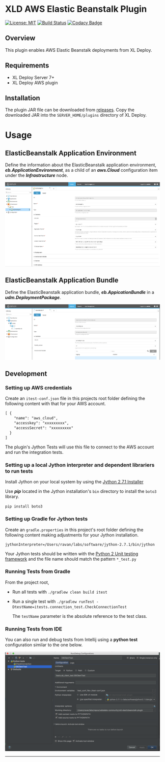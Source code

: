 # XLD AWS Elastic Beanstalk Plugin

[![License: MIT](https://img.shields.io/badge/License-MIT-yellow.svg)](https://opensource.org/licenses/MIT)
[![Build Status](https://travis-ci.org/xebialabs-community/xld-elasticbeanstalk-plugin.svg?branch=master)](https://travis-ci.org/xebialabs-community/xld-elasticbeanstalk-plugin)
[![Codacy Badge](https://api.codacy.com/project/badge/Grade/a633f54423d74ba3918eca421dad7d3c)](https://www.codacy.com/app/ravan/xld-elasticbeanstalk-plugin?utm_source=github.com&amp;utm_medium=referral&amp;utm_content=xebialabs-community/xld-elasticbeanstalk-plugin&amp;utm_campaign=Badge_Grade)

## Overview
This plugin enables AWS Elastic Beanstalk deployments from XL Deploy.

## Requirements ##

* XL Deploy Server 7+
* XL Deploy AWS plugin

## Installation

The plugin JAR file can be downloaded from [releases](https://github.com/xebialabs-community/xld-elasticbeanstalk-plugin/releases).
Copy the downloaded JAR into the `SERVER_HOME/plugins` directory of XL Deploy.

# Usage

## ElasticBeanstalk Application Environment

Define the information about the ElasticBeanstalk application environment,  ___eb.ApplicationEnvironment___, as a child of an ___aws.Cloud___ configuration item under the ___Infrastructure___ node.

![ElasticBeanstalkApplicationEnvironmentConfigurationItem](images/infra.png)

## ElasticBeanstalk Application Bundle

Define the ElasticBeanstalk application bundle, ___eb.AppicationBundle___ in a ___udm.DeploymentPackage___.

![ElasticBeanstalkApplicationBundleConfigurationItem](images/deployable.png)

## Development ##

### Setting up AWS credentials ###

Create an `itest-conf.json` file in this projects root folder defining the following content with that for your AWS account.

```
[ {
    "name": "aws_cloud",
    "accesskey": "xxxxxxxxx",
    "accessSecret": "xxxxxxxxx"
  }
]

```

The plugin's Jython Tests will use this file to connect to the AWS account and run the integration tests.

### Setting up a local Jython interpreter and dependent librariers to run tests ###

Install Jython on your local system by using the [Jython 2.7.1 Installer](http://central.maven.org/maven2/org/python/jython-installer/2.7.1/jython-installer-2.7.1.jar)

Use ___pip___ located in the Jython installation's `bin` directory to install the `boto3` library.

`pip install boto3`

### Setting up Gradle for Jython tests ###

Create an `gradle.properties` in this project's root folder defining the following content making adjustments for your Jython installation.

```
jythonInterpreter=/Users/ravan/labs/software/jython-2.7.1/bin/jython
```

Your Jython tests should be written with the [Python 2 Unit testing framework](https://docs.python.org/2/library/unittest.html) and the file name should match the pattern `*_test.py`

### Running Tests from Gradle ###

From the project root, 

* Run all tests with `./gradlew clean build itest` 

* Run a single test with `./gradlew runTest -DtestName=itests.connection_test.CheckConnectionTest`

	The `testName` parameter is the absolute reference to the test class.
	
### Running Tests from IDE ###

You can also run and debug tests from Intellij using a __python test__ configuration similar to the one below.

![IntellijTest](images/intellij.png)
	

---


